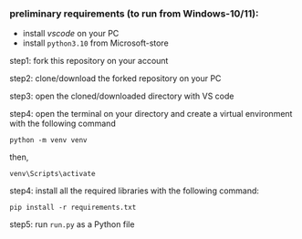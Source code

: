 ### preliminary requirements (to run from Windows-10/11):
* install *vscode* on your PC
* install `python3.10` from Microsoft-store

step1: fork this repository on your account

step2: clone/download the forked repository on your PC

step3: open the cloned/downloaded directory with VS code

step4: open the terminal on your directory and create a virtual environment with the following command

`python -m venv venv`

then,

`venv\Scripts\activate`

step4: install all the required libraries with the following command:

`pip install -r requirements.txt`

step5: run `run.py` as a Python file
